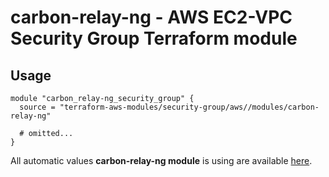 # carbon-relay-ng - AWS EC2-VPC Security Group Terraform module

## Usage

```hcl
module "carbon_relay-ng_security_group" {
  source = "terraform-aws-modules/security-group/aws//modules/carbon-relay-ng"

  # omitted...
}
```

All automatic values **carbon-relay-ng module** is using are available [here](https://github.com/terraform-aws-modules/terraform-aws-security-group/blob/master/modules/carbon-relay-ng/auto_values.tf).

<!-- BEGINNING OF PRE-COMMIT-TERRAFORM DOCS HOOK -->
<!-- END OF PRE-COMMIT-TERRAFORM DOCS HOOK -->
